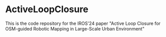 # ActiveLoopClosure
This is the code repository for the IROS'24 paper "Active Loop Closure for OSM-guided Robotic Mapping in Large-Scale Urban Environment"
